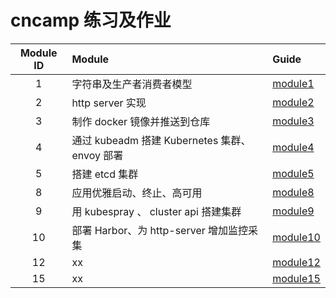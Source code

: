 # cncamp 练习及作业

| Module ID | Module                               | Guide                |
|:---------:|:-------------------------------------|:---------------------|
|     1     | 字符串及生产者消费者模型                         | [module1](module1)   |
|     2     | http server 实现                       | [module2](module2)   |
|     3     | 制作 docker 镜像并推送到仓库                   | [module3](module3)   |
|     4     | 通过 kubeadm 搭建 Kubernetes 集群、envoy 部署 | [module4](module4)   |
|     5     | 搭建 etcd 集群                           | [module5](module5)   |
|     8     | 应用优雅启动、终止、高可用                        | [module8](module8)   |
|     9     | 用 kubespray 、 cluster api 搭建集群       | [module9](module9)   |
|    10     | 部署 Harbor、为 http-server 增加监控采集       | [module10](module10) |
|    12     | xx                                   | [module12](module12) |
|    15     | xx                                   | [module15](module15) |
